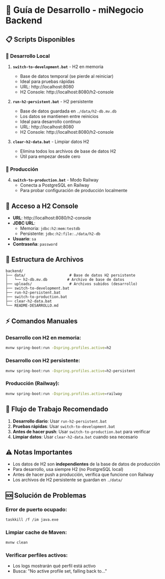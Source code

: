 # 🚀 Guía de Desarrollo - miNegocio Backend

## 📋 Scripts Disponibles

### 🔧 **Desarrollo Local**

1. **`switch-to-development.bat`** - H2 en memoria
   - Base de datos temporal (se pierde al reiniciar)
   - Ideal para pruebas rápidas
   - URL: http://localhost:8080
   - H2 Console: http://localhost:8080/h2-console

2. **`run-h2-persistent.bat`** - H2 persistente
   - Base de datos guardada en `./data/h2-db.mv.db`
   - Los datos se mantienen entre reinicios
   - Ideal para desarrollo continuo
   - URL: http://localhost:8080
   - H2 Console: http://localhost:8080/h2-console

3. **`clear-h2-data.bat`** - Limpiar datos H2
   - Elimina todos los archivos de base de datos H2
   - Útil para empezar desde cero

### 🚀 **Producción**

4. **`switch-to-production.bat`** - Modo Railway
   - Conecta a PostgreSQL en Railway
   - Para probar configuración de producción localmente

## 🔗 **Acceso a H2 Console**

- **URL**: http://localhost:8080/h2-console
- **JDBC URL**: 
  - Memoria: `jdbc:h2:mem:testdb`
  - Persistente: `jdbc:h2:file:./data/h2-db`
- **Usuario**: `sa`
- **Contraseña**: `password`

## 📁 **Estructura de Archivos**

```
backend/
├── data/                    # Base de datos H2 persistente
│   └── h2-db.mv.db         # Archivo de base de datos
├── uploads/                 # Archivos subidos (desarrollo)
├── switch-to-development.bat
├── run-h2-persistent.bat
├── switch-to-production.bat
├── clear-h2-data.bat
└── README-DESARROLLO.md
```

## ⚡ **Comandos Manuales**

### Desarrollo con H2 en memoria:
```bash
mvnw spring-boot:run -Dspring.profiles.active=h2
```

### Desarrollo con H2 persistente:
```bash
mvnw spring-boot:run -Dspring.profiles.active=h2-persistent
```

### Producción (Railway):
```bash
mvnw spring-boot:run -Dspring.profiles.active=railway
```

## 🔄 **Flujo de Trabajo Recomendado**

1. **Desarrollo diario**: Usar `run-h2-persistent.bat`
2. **Pruebas rápidas**: Usar `switch-to-development.bat`
3. **Antes de hacer push**: Usar `switch-to-production.bat` para verificar
4. **Limpiar datos**: Usar `clear-h2-data.bat` cuando sea necesario

## ⚠️ **Notas Importantes**

- Los datos de H2 son **independientes** de la base de datos de producción
- Para desarrollo, usa siempre H2 (no PostgreSQL local)
- Antes de hacer push a producción, verifica que funcione con Railway
- Los archivos de H2 persistente se guardan en `./data/`

## 🆘 **Solución de Problemas**

### Error de puerto ocupado:
```bash
taskkill /f /im java.exe
```

### Limpiar cache de Maven:
```bash
mvnw clean
```

### Verificar perfiles activos:
- Los logs mostrarán qué perfil está activo
- Busca: "No active profile set, falling back to..." 